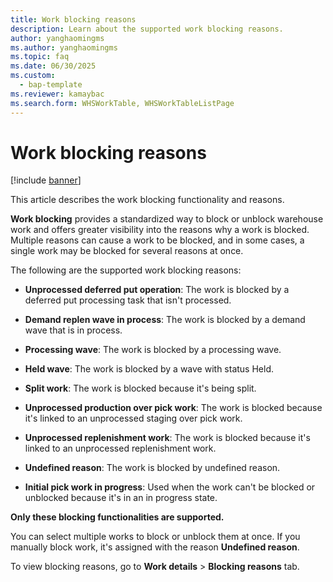 ```yaml
---
title: Work blocking reasons
description: Learn about the supported work blocking reasons.
author: yanghaomingms
ms.author: yanghaomingms
ms.topic: faq
ms.date: 06/30/2025
ms.custom:
  - bap-template
ms.reviewer: kamaybac
ms.search.form: WHSWorkTable, WHSWorkTableListPage
---
```


# Work blocking reasons

[!include [banner](../includes/banner.md)]

This article describes the work blocking functionality and reasons.

**Work blocking** provides a standardized way to block or unblock warehouse work and offers greater visibility into the reasons why a work is blocked. Multiple reasons can cause a work to be blocked, and in some cases, a single work may be blocked for several reasons at once.

The following are the supported work blocking reasons:

- **Unprocessed deferred put operation**: The work is blocked by a deferred put processing task that isn't processed.

- **Demand replen wave in process**: The work is blocked by a demand wave that is in process.

- **Processing wave**: The work is blocked by a processing wave.

- **Held wave**: The work is blocked by a wave with status Held.

- **Split work**: The work is blocked because it's being split.

- **Unprocessed production over pick work**: The work is blocked because it's linked to an unprocessed staging over pick work.

- **Unprocessed replenishment work**: The work is blocked because it's linked to an unprocessed replenishment work.

- **Undefined reason**: The work is blocked by undefined reason.

- **Initial pick work in progress**: Used when the work can't be blocked or unblocked because it's in an in progress state.

**Only these blocking functionalities are supported.**

You can select multiple works to block or unblock them at once. If you manually block work, it's assigned with the reason **Undefined reason**.

To view blocking reasons, go to **Work details** > **Blocking reasons** tab.